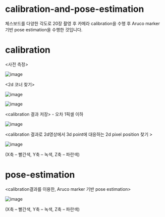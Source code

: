 # calibration-and-pose-estimation

체스보드를 다양한 각도로 20장 촬영 후 카메라 calibration을 수행 후 Aruco marker 기반 pose estimation을 수행한 것입니다.


# calibration

<사전 측정>

![image](https://user-images.githubusercontent.com/63800086/146789942-fd2b48bf-a613-4caa-a576-a9e3225b2330.png)


<2d 코너 찾기>

![image](https://user-images.githubusercontent.com/63800086/146789966-fb50fbe6-918c-4819-b0df-61be22c336a0.png)

![image](https://user-images.githubusercontent.com/63800086/146790069-f4eec250-6dbd-4eeb-9b60-c9f4c9dce696.png)

<calibration 결과 저장> - 오차 1픽셀 이하

![image](https://user-images.githubusercontent.com/63800086/146790097-288505fa-d87d-47a5-b063-2d9060d7dd14.png)

<calibration 결과로 2d영상에서 3d point에 대응하는 2d pixel position 찾기 >

![image](https://user-images.githubusercontent.com/63800086/146790299-43fc020d-8b3d-478d-b837-6be970b53f51.png)

(X축 – 빨간색, Y축 – 녹색, Z축 – 파란색)


# pose-estimation

<calibration결과를 이용한, Aruco marker 기반 pose estimation>

![image](https://user-images.githubusercontent.com/63800086/146790412-89e56591-e02f-45d4-a8f2-cd20a8652433.png)

(X축 – 빨간색, Y축 – 녹색, Z축 – 파란색)
